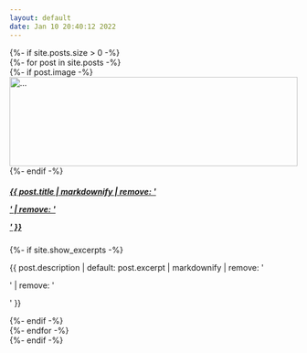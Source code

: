 ```yaml
---
layout: default
date: Jan 10 20:40:12 2022
---
```


<div class="home">
  {%- if site.posts.size > 0 -%}
    <div class="row row-cols-2 row-cols-md-3 g-4" data-masonry='{"percentPosition": true }'>
      {%- for post in site.posts -%}
        <div class="col-sm-6 col-lg-4 mb-4">
          <div class="card">
            {%- if post.image -%}
            <img style="width: 100%; height: 156px; object-fit: cover;" src="{{ post.url | append: post.image }}" class="card-img-top" alt="...">
            {%- endif -%}
            <div class="card-body">
              <h5 class="card-title">
                <a class="post-link stretched-link" target="_self" href="{{ post.link | default: post.url | relative_url }}">
                  {{ post.title | markdownify | remove: '<p>' | remove: '</p>' }}
                </a>
              </h5>
              {%- if site.show_excerpts -%}
                <p class="card-text">
                  {{ post.description | default: post.excerpt | markdownify | remove: '<p>' | remove: '</p>' }}
                </p>
              {%- endif -%}
            </div>
          </div>
        </div>
      {%- endfor -%}
    </div>
  {%- endif -%}
</div>
